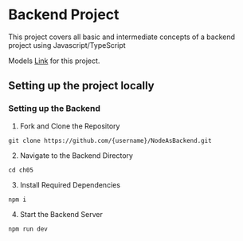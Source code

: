 # Backend Project

This project covers all basic and intermediate concepts of a backend project using Javascript/TypeScript

Models [Link](https://app.eraser.io/workspace/YtPqZ1VogxGy1jzIDkzj) for this project.

## Setting up the project locally

### Setting up the Backend

1. Fork and Clone the Repository

```
git clone https://github.com/{username}/NodeAsBackend.git
```

2. Navigate to the Backend Directory

```node
cd ch05
```

3. Install Required Dependencies

```
npm i
```

4. Start the Backend Server

```
npm run dev
```
